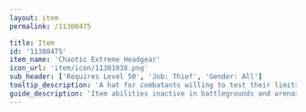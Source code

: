 ```yaml
---
layout: item
permalink: /11300475

title: Item
id: '11300475'
item_name: 'Chaotic Extreme Headgear'
icon_url: 'item/icon/11301038.png'
sub_header: ['Requires Level 50', 'Job: Thief', 'Gender: All']
tooltip_description: 'A hat for combatants willing to test their limits in the middle of the scorching desert.'
guide_description: 'Item abilities inactive in battlegrounds and arenas.'
---
```


